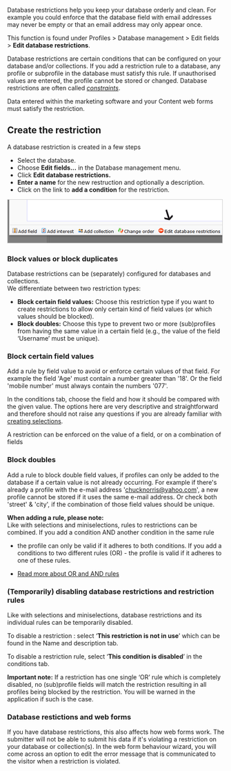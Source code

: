 Database restrictions help you keep your database orderly and clean. For
example you could enforce that the database field with email addresses
may never be empty or that an email address may only appear once.

This function is found under Profiles \> Database management \> Edit
fields \> **Edit database restrictions**.

Database restrictions are certain conditions that can be configured on
your database and/or collections. If you add a restriction rule to a
database, any profile or subprofile in the database must satisfy this
rule. If unauthorised values are entered, the profile cannot be stored
or changed. Database restrictions are often called
*[constraints](http://en.wikipedia.org/wiki/Database_constraints#Constraints)*.

Data entered within the marketing software and your Content web forms
must satisfy the restriction.

Create the restriction
----------------------

A database restriction is created in a few steps

-   Select the database.
-   Choose **Edit fields...** in the Database management menu.
-   Click **Edit database restrictions.**
-   **Enter a name** for the new restruction and optionally a
    description.
-   Click on the link to **add a condition** for the restriction.

![](images/databases-add-restriction.png)

### Block values or block duplicates

Database restrictions can be (separately) configured for databases and
collections. \
 We differentiate between two restriction types:

-   **Block certain field values:** Choose this restriction type if you
    want to create restrictions to allow only certain kind of field
    values (or which values should be blocked).
-   **Block doubles:** Choose this type to prevent two or more
    (sub)profiles from having the same value in a certain field (e.g.,
    the value of the field ‘Username’ must be unique).

### Block certain field values

Add a rule by field value to avoid or enforce certain values of that
field. For example the field 'Age' must contain a number greater than
'18'. Or the field 'mobile number' must always contain the numbers
'077'.

In the conditions tab, choose the field and how it should be compared
with the given value. The options here are very descriptive and
straightforward and therefore should not raise any questions if you are
already familiar with [creating
selections](./working-with-selections).

A restriction can be enforced on the value of a field, or on a
combination of fields

### Block doubles

Add a rule to block double field values, if profiles can only be added
to the database if a certain value is not already occurring. For example
if there's already a profile with the e-mail address
'chucknorris@yahoo.com', a new profile cannot be stored if it uses the
same e-mail address. Or check both 'street' & 'city', if the combination
of those field values should be unique.

**When adding a rule, please note:** \
Like with selections and miniselections, rules to restrictions can be
combined. If you add a condition AND another condition in the same rule
- the profile can only be valid if it adheres to both conditions. If you
add a conditions to two different rules (OR) - the profile is valid if
it adheres to one of these rules.

-   [Read more about OR and AND
    rules](./or-and-and-selection-conditions)

### (Temporarily) disabling database restrictions and restriction rules

Like with selections and miniselections, database restrictions and its
individual rules can be temporarily disabled.

To disable a restriction : select ‘**This restriction is not in use**’
which can be found in the Name and description tab.

To disable a restriction rule, select ‘**This condition is disabled**’
in the conditions tab.

**Important note:** If a restriction has one single ‘OR’ rule which is
completely disabled, no (sub)profile fields will match the restriction
resulting in all profiles being blocked by the restriction. You will be
warned in the application if such is the case.

### Database restictions and web forms

If you have database restrictions, this also affects how web forms work.
The submitter will not be able to submit his data if it's violating a
restriction on your database or collection(s). In the web form behaviour
wizard, you will come across an option to edit the error message that is
communicated to the visitor when a restriction is violated.
